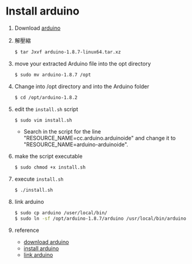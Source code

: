 # Install arduino

1. Download [arduino](https://www.arduino.cc/en/Main/Software)

2. 解壓縮
    ``` bash
    $ tar Jxvf arduino-1.8.7-linux64.tar.xz
    ```
3. move your extracted Arduino file into the opt directory
    ``` bash
    $ sudo mv arduino-1.8.7 /opt
    ```
4. Change into /opt directory and into the Arduino folder
    ``` bash
    $ cd /opt/arduino-1.8.2
    ```
5. edit the `install.sh` script
    ``` bash
    $ sudo vim install.sh
    ```
    * Search in the script for the line "RESOURCE_NAME=cc.arduino.arduinoide" and change it to "RESOURCE_NAME=arduino-arduinoide".
6. make the script executable
    ``` bash
    $ sudo chmod +x install.sh
    ```
7. execute `install.sh`
    ``` bash
    $ ./install.sh
    ```
8. link arduino
    ``` bash
    $ sudo cp arduino /user/local/bin/
    $ sudo ln -sf /opt/arduino-1.8.7/arduino /usr/local/bin/arduino 
    ```
9. reference
    * [download arduino](https://www.arduino.cc/en/Main/Software)
    * [install arduino](https://www.hackster.io/patrickstrasser/install-arduino-ide-1-8-2-on-linux-8ef105)
    * [link arduino](http://imsardine.simplbug.com/note/arduino/install-ubuntu.html) 